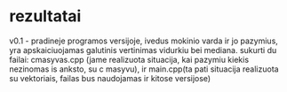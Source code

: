 # rezultatai

v0.1 - pradineje programos versijoje, ivedus mokinio varda ir jo pazymius, yra apskaiciuojamas galutinis vertinimas vidurkiu bei mediana. sukurti du failai: cmasyvas.cpp (jame realizuota situacija, kai pazymiu kiekis nezinomas is anksto, su c masyvu), ir main.cpp(ta pati situacija realizuota su vektoriais, failas bus naudojamas ir kitose versijose)
